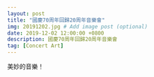 ```yaml
---
layout: post
title: "國慶70周年回歸20周年音樂會"
img: 20191202.jpg # Add image post (optional)
date: 2019-12-02 12:00:00 +0800
description: 國慶70周年回歸20周年音樂會
tag: [Concert Art]
---
```

美妙的音樂！